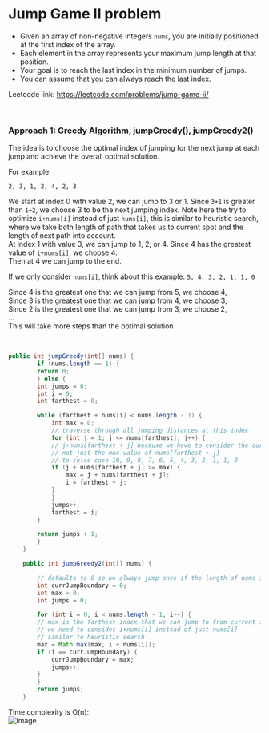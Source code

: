 # Jump Game II problem
* Given an array of non-negative integers `nums`, you are initially positioned at the first index of the array.
* Each element in the array represents your maximum jump length at that position.
* Your goal is to reach the last index in the minimum number of jumps.
* You can assume that you can always reach the last index.

Leetcode link: https://leetcode.com/problems/jump-game-ii/

<br />

### Approach 1: Greedy Algorithm, jumpGreedy(), jumpGreedy2()
The idea is to choose the optimal index of jumping for the next jump at each jump and achieve the overall optimal solution.

For example:
```
2, 3, 1, 2, 4, 2, 3
```

We start at index 0 with value 2, we can jump to 3 or 1. Since `3+1` is greater than `1+2`, we choose 3 to be the next jumping index.
Note here the try to optimize `i+nums[i]` instead of just `nums[i]`, this is similar to heuristic search, where we take both length of path that takes us to current spot and the length of next path into account.\
At index 1 with value 3, we can jump to 1, 2, or 4. Since 4 has the greatest value of `i+nums[i]`, we choose 4.\
Then at 4 we can jump to the end.

If we only consider `nums[i]`, think about this example: `5, 4, 3, 2, 1, 1, 0`

Since 4 is the greatest one that we can jump from 5, we choose 4,\
Since 3 is the greatest one that we can jump from 4, we choose 3,\
Since 2 is the greatest one that we can jump from 3, we choose 2,\
...\
This will take more steps than the optimal solution

<br />

```java
public int jumpGreedy(int[] nums) {
	    if (nums.length == 1) {
		return 0;
	    } else {
		int jumps = 0;
		int i = 0;
		int farthest = 0;

		while (farthest + nums[i] < nums.length - 1) {
		    int max = 0;
		    // traverse through all jumping distances at this index
		    for (int j = 1; j <= nums[farthest]; j++) {
			// j+nums[farthest + j] because we have to consider the current index,
			// not just the max value of nums[farthest + j]
			// to solve case 10, 9, 8, 7, 6, 5, 4, 3, 2, 1, 1, 0
			if (j + nums[farthest + j] >= max) {
			    max = j + nums[farthest + j];
			    i = farthest + j;
			}
		    }
		    jumps++;
		    farthest = i;
		}

		return jumps + 1;
	    }
	}

	public int jumpGreedy2(int[] nums) {

	    // defaults to 0 so we always jump once if the length of nums is greater than 0
	    int currJumpBoundary = 0;
	    int max = 0;
	    int jumps = 0;

	    for (int i = 0; i < nums.length - 1; i++) {
		// max is the farthest index that we can jump to from current index
		// we need to consider i+nums[i] instead of just nums[i]
		// similar to heuristic search
		max = Math.max(max, i + nums[i]);
		if (i == currJumpBoundary) {
		    currJumpBoundary = max;
		    jumps++;
		}
	    }
	    return jumps;
	}
```

Time complexity is O(n):\
![image](https://user-images.githubusercontent.com/25105806/124996915-a520a780-dffe-11eb-8335-b67b7fa2a3ed.png)

